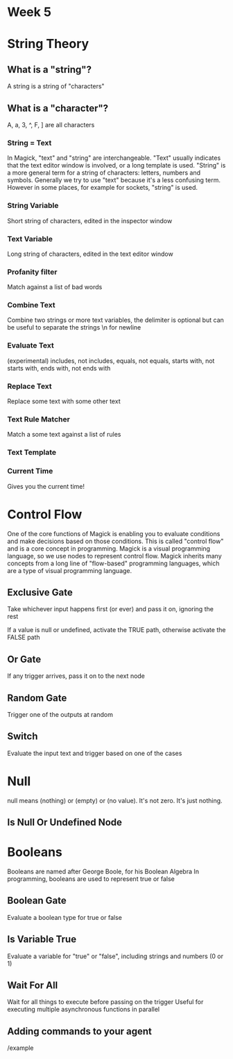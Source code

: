 # Week 5

# String Theory

## What is a "string"?
A string is a string of "characters"

## What is a "character"?
A, a, 3, ^, F, ] are all characters

### String = Text
In Magick, "text" and "string" are interchangeable. "Text" usually indicates that the text editor window is involved, or a long template is used. "String" is a more general term for a string of characters: letters, numbers and symbols. Generally we try to use "text" because it's a less confusing term. However in some places, for example for sockets, "string" is used.

### String Variable
Short string of characters, edited in the inspector window

### Text Variable
Long string of characters, edited in the text editor window

### Profanity filter
Match against a list of bad words

### Combine Text
Combine two strings or more text variables, the delimiter is optional but can be useful to separate the strings
\n for newline

### Evaluate Text
(experimental)
includes, not includes, equals, not equals, starts with, not starts with, ends with, not ends with

### Replace Text
Replace some text with some other text

### Text Rule Matcher
Match a some text against a list of rules

### Text Template

### Current Time
Gives you the current time!

# Control Flow
One of the core functions of Magick is enabling you to evaluate conditions and make decisions based on those conditions. This is called "control flow" and is a core concept in programming. Magick is a visual programming language, so we use nodes to represent control flow. Magick inherits many concepts from a long line of "flow-based" programming languages, which are a type of visual programming language.

## Exclusive Gate
Take whichever input happens first (or ever) and pass it on, ignoring the rest

If a value is null or undefined, activate the TRUE path, otherwise activate the FALSE path

## Or Gate
If any trigger arrives, pass it on to the next node

## Random Gate
Trigger one of the outputs at random

## Switch
Evaluate the input text and trigger based on one of the cases

# Null
null means (nothing) or (empty) or (no value). It's not zero. It's just nothing.

## Is Null Or Undefined Node

# Booleans
Booleans are named after George Boole, for his Boolean Algebra
In programming, booleans are used to represent true or false

## Boolean Gate
Evaluate a boolean type for true or false

## Is Variable True
Evaluate a variable for "true" or "false", including strings and numbers (0 or 1)

## Wait For All
Wait for all things to execute before passing on the trigger
Useful for executing multiple asynchronous functions in parallel

## Adding commands to your agent
/example

